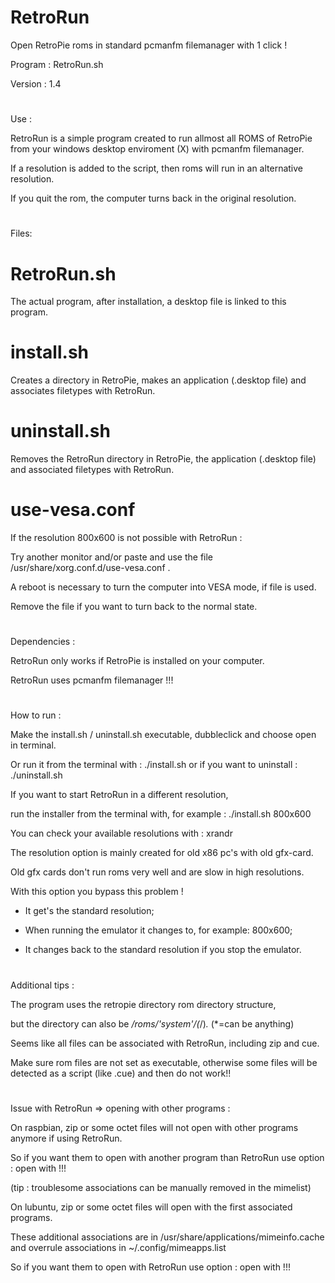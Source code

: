 # RetroRun

Open RetroPie roms in standard pcmanfm filemanager with 1 click !

Program : RetroRun.sh

Version : 1.4

#

Use : 

RetroRun is a simple program created to run allmost all ROMS of RetroPie from your windows desktop enviroment (X) with pcmanfm filemanager.

If a resolution is added to the script, then roms will run in an alternative resolution.

If you quit the rom, the computer turns back in the original resolution.

#

Files:

# RetroRun.sh

The actual program, after installation, a desktop file is linked to this program.

# install.sh

Creates a directory in RetroPie, makes an application (.desktop file) and associates filetypes with RetroRun.

# uninstall.sh

Removes the RetroRun directory in RetroPie,  the application (.desktop file) and associated filetypes with RetroRun.

# use-vesa.conf

If the resolution 800x600 is not possible with RetroRun :

Try another monitor and/or paste and use the file /usr/share/xorg.conf.d/use-vesa.conf .

A reboot is necessary to turn the computer into VESA mode, if file is used.

Remove the file if you want to turn back to the normal state.

#

Dependencies : 

RetroRun only works if RetroPie is installed on your computer.

RetroRun uses pcmanfm filemanager !!!

#

How to run :

Make the install.sh / uninstall.sh executable, dubbleclick and choose open in terminal.

Or run it from the terminal with : ./install.sh  or if you want to uninstall : ./uninstall.sh

If you want to start RetroRun in a different resolution,

run the installer from the terminal with, for example : ./install.sh 800x600

You can check your available resolutions with : xrandr

The resolution option is mainly created for old x86 pc's with old gfx-card.

Old gfx cards don't run roms very well and are slow in high resolutions. 

With this option you bypass this problem !

- It get's the standard resolution;

- When running the emulator it changes to, for example: 800x600;

- It changes back to the standard resolution if you stop the emulator.

#

Additional tips :

The program uses the retropie directory rom directory structure, 

but the directory can also be */roms/'system'/(*/)*.* (*=can be anything)

Seems like all files can be associated with RetroRun, including zip and cue.

Make sure rom files are not set as executable, otherwise some files will be detected as a script (like .cue) and then do not work!!

#

Issue with RetroRun => opening with other programs :

On raspbian,  zip or some octet files will not open with other programs anymore if using RetroRun.

So if you want them to open with another program than RetroRun use option : open with !!!

(tip : troublesome associations can be manually removed in the mimelist)

On lubuntu,  zip or some octet files will open with the first associated programs.

These additional associations are in /usr/share/applications/mimeinfo.cache and overrule associations in ~/.config/mimeapps.list

So if you want them to open with RetroRun use option : open with !!!
